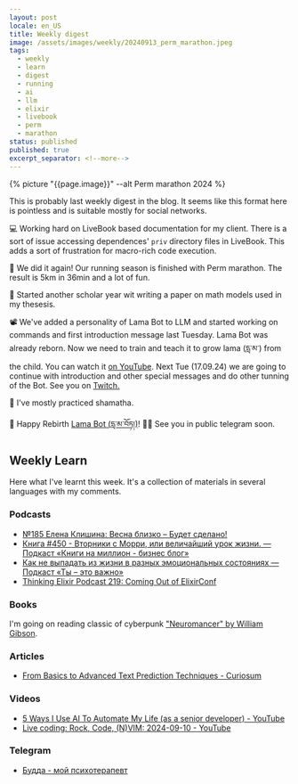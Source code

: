 ```yaml
---
layout: post
locale: en_US
title: Weekly digest
image: /assets/images/weekly/20240913_perm_marathon.jpeg
tags:
  - weekly
  - learn
  - digest
  - running
  - ai
  - llm
  - elixir
  - livebook
  - perm
  - marathon
status: published
published: true
excerpt_separator: <!--more-->
---
```

{% picture "{{page.image}}" --alt Perm marathon 2024 %}

This is probably last weekly digest in the blog. It seems like this format here is pointless and is suitable mostly for social networks.

💻  Working hard on LiveBook based documentation for my client. There is a sort of issue accessing dependences' `priv` directory files in LiveBook. This adds a sort of frustration for  macro-rich code execution.

🏃 We did it again! Our running season is finished with Perm marathon. The result is 5km in 36min and a lot of fun.

🔬 Started another scholar year wit writing a paper on math models used in my thesesis.

📽️ We've added a personality of Lama Bot to LLM and started working on commands and first introduction message last Tuesday. Lama Bot was already reborn. Now we need to train and teach it to grow lama (དླ་མ་) from the child. You can watch it [on YouTube](https://youtu.be/JmITGNuLhAY?si=GqxuA4fYl2Gb9zDT). Next Tue (17.09.24) we are going to continue with introduction and other special messages and do other tunning of the Bot. See you on [Twitch.](https://www.twitch.tv/war1and)

🪷 I've mostly practiced shamatha.

 📿 Happy Rebirth [Lama Bot (དླ་མ་བོཏ།)](https://t.me/compassion_lama_bot)! 🎂🎉 See you in public telegram soon.

<!--more-->

## Weekly Learn
Here what I've learnt this week. It's a collection of materials  in several languages with my comments.

### Podcasts
- [№185 Елена Клишина: Весна близко – Будет сделано!](https://willbedone.ru/elena-klishina-185//)
- [Книга #450 - Вторники с Морри, или величайший урок жизни. — Подкаст «Книги на миллион - бизнес блог»](https://ikniga.mave.digital/ep-468)
- [Как не выпадать из жизни в разных эмоциональных состояниях — Подкаст «Ты – это важно»](https://elens-way.mave.digital/ep-46)
- [Thinking Elixir Podcast 219: Coming Out of ElixirConf](https://podcast.thinkingelixir.com/219)

### Books
I'm going on reading classic of cyberpunk ["Neuromancer" by William Gibson](https://en.wikipedia.org/wiki/Neuromancer).

### Articles
- [From Basics to Advanced Text Prediction Techniques - Curiosum](https://curiosum.com/blog/what-language-modeling-is-all-about?utm_source=t0ha)


### Videos
- [5 Ways I Use AI To Automate My Life (as a senior developer) - YouTube](https://www.youtube.com/watch?v=vU3GR5lrlLQ)
- [Live coding: Rock, Code, (N)VIM: 2024-09-10 - YouTube](https://youtu.be/JmITGNuLhAY?si=GqxuA4fYl2Gb9zDT)


### Telegram
- [Будда - мой психотерапевт](https://t.me/Buddha_is_my_theropist_ru)

